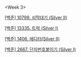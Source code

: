<Week 3>

[[백준] 10799. 쇠막대기 (Silver II)](https://www.acmicpc.net/problem/10799)

[[백준] 13335. 트럭 (Silver I)](https://www.acmicpc.net/problem/13335)

[[백준] 1406. 에디터(Silver II)](https://www.acmicpc.net/problem/1406)

[[백준] 2667. 단지번호붙이기 (Silver I)](https://www.acmicpc.net/problem/2667)
